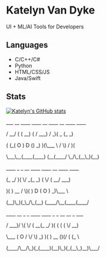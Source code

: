 # Katelyn Van Dyke

UI + ML/AI Tools for Developers

## Languages
* C/C++/C#
* Python
* HTML/CSS/JS
* Java/Swift

## Stats
[![Katelyn's GitHub stats](https://github-readme-stats.vercel.app/api?username=KatelynVanDyke)](https://github.com/anuraghazra/github-readme-stats)

<p>   ___ __ ____ ____    __ ____     __  ____ ____ </p>
<p>  / __/  (    (  __)  (  / ___)   / _\(  _ (_  _)</p>
<p> ( (_(  O ) D () _)    )(\___ \  /    \)   / )(  </p>
<p>  \___\__(____(____)  (__(____/  \_/\_(__\_)(__) </p>
<p>  ____ _  _  __ ____    ____  __ ____ ____       </p>
<p> (_  _/ )( \/ _(_  _)  (    \/  (  __/ ___)      </p>
<p>   )( ) __ /    \)(     ) D (  O ) _)\___ \      </p>
<p>  (__)\_)(_\_/\_(__)   (____/\__(____(____/      </p>
<p>  ____  __  _  _ ____ ____ _  _ __ __ _  ___     </p>
<p> / ___)/  \( \/ (  __(_  _/ )( (  (  ( \/ __)    </p>
<p> \___ (  O / \/ \) _)  )( ) __ ()(/    ( (_ \    </p>
<p> (____/\__/\_)(_(____)(__)\_)(_(__\_)__)\___/   </p>